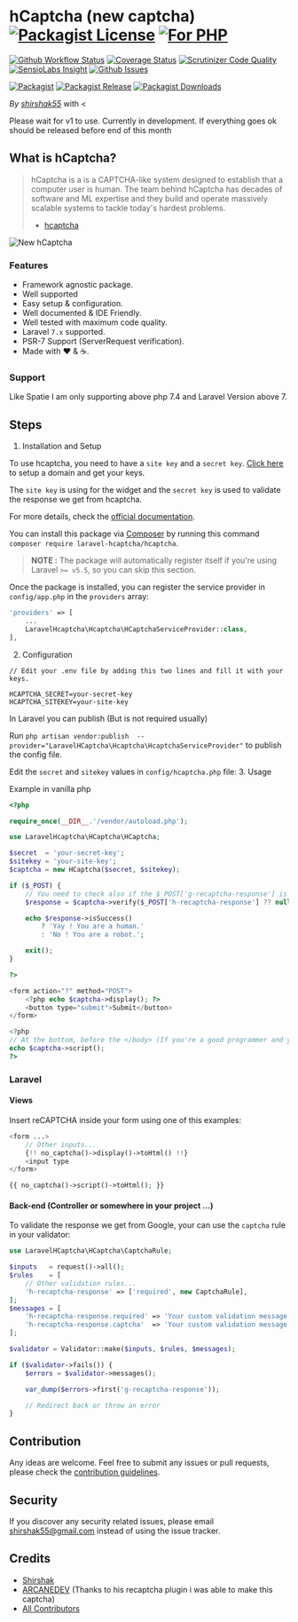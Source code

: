 # hCaptcha (new captcha) [![Packagist License][badge_license]](LICENSE.md) [![For PHP][badge_php]][link-github-repo]

[![Github Workflow Status][badge_build]][link-github-status]
[![Coverage Status][badge_coverage]][link-scrutinizer]
[![Scrutinizer Code Quality][badge_quality]][link-scrutinizer]
[![SensioLabs Insight][badge_insight]][link-insight]
[![Github Issues][badge_issues]][link-github-issues]

[![Packagist][badge_package]][link-packagist]
[![Packagist Release][badge_release]][link-packagist]
[![Packagist Downloads][badge_downloads]][link-packagist]

*By [shirshak55](http://www.github.com/shirshak55)* with <

Please wait for v1 to use. Currently in development. If everything goes ok should be released before end of this month
## What is hCaptcha?

> hCaptcha is a is a CAPTCHA-like system designed to establish that a computer user is human. The team behind hCaptcha has decades of software and ML expertise and they build and operate massively scalable systems to tackle today's hardest problems. 
> - [hcaptcha](https://hcaptcha.com)

![New hCaptcha](https://assets.website-files.com/5c73e7ea3f8bb2a85d2781db/5d79dae4fedbb6664b84ddb3_challenge-bounding_box-0.jpg)

### Features

  * Framework agnostic package.
  * Well supported
  * Easy setup &amp; configuration.
  * Well documented &amp; IDE Friendly.
  * Well tested with maximum code quality.
  * Laravel  `7.x`  supported.
  * PSR-7 Support (ServerRequest verification).
  * Made with :heart: &amp; :coffee:.

### Support
Like Spatie I am only supporting above php 7.4 and Laravel Version above 7. 
## Steps

  1. Installation and Setup
  
  To use hcaptcha, you need to have a `site key` and a `secret key`. [Click here](https://dashboard.hcaptcha.com) to setup a domain and get your keys.

The `site key` is using for the widget and the `secret key` is used to validate the response we get from hcaptcha.

For more details, check the [official documentation](https://docs.hcaptcha.com/).
   
   You can install this package via [Composer](http://getcomposer.org/) by running this command `composer require laravel-hcaptcha/hcaptcha`.
   
   
   > **NOTE :** The package will automatically register itself if you're using Laravel `>= v5.5`, so you can skip this section.

Once the package is installed, you can register the service provider in `config/app.php` in the `providers` array:

```php
'providers' => [
    ...
    LaravelHcaptcha\Hcaptcha\HCaptchaServiceProvider::class,
],
```

   
  2. Configuration
  
 ````
// Edit your .env file by adding this two lines and fill it with your keys.

HCAPTCHA_SECRET=your-secret-key
HCAPTCHA_SITEKEY=your-site-key
````

In Laravel you can publish (But is not required usually)

Run `php artisan vendor:publish  --provider="LaravelHCaptcha\Hcaptcha\HcaptchaServiceProvider"` to publish the config file.

Edit the `secret` and `sitekey` values in `config/hcaptcha.php` file:
  3. Usage

Example in vanilla php


```php
<?php

require_once(__DIR__.'/vendor/autoload.php');

use LaravelHcaptcha\HCaptcha\HCaptcha;

$secret  = 'your-secret-key';
$sitekey = 'your-site-key';
$captcha = new HCaptcha($secret, $sitekey);

if ($_POST) {
    // You need to check also if the $_POST['g-recaptcha-response'] is not empty.
    $response = $captcha->verify($_POST['h-recaptcha-response'] ?? null);

    echo $response->isSuccess()
        ? 'Yay ! You are a human.'
        : 'No ! You are a robot.';

    exit();
}

?>

<form action="?" method="POST">
    <?php echo $captcha->display(); ?>
    <button type="submit">Submit</button>
</form>

<?php
// At the bottom, before the </body> (If you're a good programmer and you listen to your mother)
echo $captcha->script();
?>
```


### Laravel

#### Views

Insert reCAPTCHA inside your form using one of this examples:

```php
<form ...>
    // Other inputs...
    {!! no_captcha()->display()->toHtml() !!}
    <input type
</form>

{{ no_captcha()->script()->toHtml(); }}
```

#### Back-end (Controller or somewhere in your project ...)

To validate the response we get from Google, your can use the `captcha` rule in your validator:

```php
use LaravelHCaptcha\HCaptcha\CaptchaRule;

$inputs   = request()->all();
$rules    = [
    // Other validation rules...
    'h-recaptcha-response' => ['required', new CaptchaRule],
];
$messages = [
    'h-recaptcha-response.required' => 'Your custom validation message.',
    'h-recaptcha-response.captcha'  => 'Your custom validation message.',
];

$validator = Validator::make($inputs, $rules, $messages);

if ($validator->fails()) {
    $errors = $validator->messages();

    var_dump($errors->first('g-recaptcha-response'));

    // Redirect back or throw an error
}
```

## Contribution

Any ideas are welcome. Feel free to submit any issues or pull requests, please check the [contribution guidelines](CONTRIBUTING.md).

## Security

If you discover any security related issues, please email shirshak55@gmail.com instead of using the issue tracker.

## Credits
- [Shirshak][link-author]
- [ARCANEDEV](https://github.com/arcanedev-maroc) (Thanks to his recaptcha plugin i was able to make this captcha)
- [All Contributors][link-contributors]

[badge_php]:          https://img.shields.io/badge/PHP-Framework%20agnostic-4F5B93.svg?style=flat-square
[badge_license]:      https://img.shields.io/packagist/l/laravel-hcaptcha/hcaptcha.svg?style=flat-square
[badge_build]:       https://img.shields.io/github/workflow/status/laravel-hcaptcha/hcaptcha/run-tests?style=flat-square
[badge_coverage]:     https://img.shields.io/scrutinizer/coverage/g/laravel-/hcaptcha.svg?style=flat-square
[badge_quality]:      https://img.shields.io/scrutinizer/g/laravel-hcaptcha/hcaptcha.svg?style=flat-square
[badge_insight]:      https://img.shields.io/sensiolabs/i/ae37b4c0-5478-4afb-9a71-1fe5534d8ef5.svg?style=flat-square
[badge_issues]:       https://img.shields.io/github/issues/laravel-hcaptcha/hcaptcha.svg?style=flat-square
[badge_package]:      https://img.shields.io/badge/package-laravel-captcha/no--captcha-blue.svg?style=flat-square
[badge_release]:      https://img.shields.io/packagist/v/laravel-hcaptcha/hcaptcha.svg?style=flat-square
[badge_downloads]:    https://img.shields.io/packagist/dt/laravel-hcaptcha/hcaptcha.svg?style=flat-square

[link-author]:        https://github.com/shirshak55
[link-github-repo]:   https://github.com/laravel-hcaptcha/hcaptcha
[link-github-status]: https://github.com/laravel-hcaptcha/hcaptcha/actions
[link-github-issues]: https://github.com/laravel-hcaptcha/hcaptcha/issues
[link-contributors]:  https://github.com/laravel-hcaptcha/hcaptcha/graphs/contributors
[link-packagist]:     https://packagist.org/packages/laravel-hcaptcha/hcaptcha
[link-scrutinizer]:   https://scrutinizer-ci.com/g/laravel-hcaptcha/noCAPTCHA/?branch=master
[link-insight]:       https://insight.sensiolabs.com/projects/ae37b4c0-5478-4afb-9a71-1fe5534d8ef5
